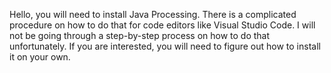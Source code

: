 Hello, you will need to install Java Processing. There is a complicated procedure on how to do that for code editors like Visual Studio Code. I will not be going through a step-by-step process on how to do that unfortunately. If you are interested, you will need to figure out how to install it on your own.
